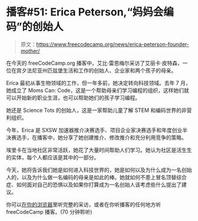 # 播客#51: Erica Peterson,“妈妈会编码”的创始人

> 原文：<https://www.freecodecamp.org/news/erica-peterson-founder-mother/>

在今天的 freeCodeCamp.org 播客中，艾比·雷恩梅尔采访了艾丽卡·皮特森，一位在宾夕法尼亚州匹兹堡生活和工作的创始人、企业家和两个孩子的母亲。

Erica 最初从事生物领域的工作，但一年多前，她决定转向科技领域。去年 7 月，她成立了 Moms Can: Code，这是一个帮助母亲们学习编程的组织，这样她们就可以开始新的职业生涯，也可以帮助她们的孩子学习编程。

她还是 Science Tots 的创始人，这是一家帮助儿童了解 STEM 和编码世界的非营利组织。

今年，Erica 是 SXSW 加速器推介决赛选手、项目企业家决赛选手和年度创业半决赛选手，在播客中，她分享了她创建推介、修改推介和充分利用竞争的策略。

埃里卡在当地社区非常活跃，她花了大量时间帮助人们学习。她认为社区是活生生的实体，每个人都应该是其中的一部分。

今天，她将告诉我们她是如何进入科技世界的，她是如何以及为什么成为一名创始人的，以及为什么做一名编码的母亲是如此的棒。她就如何不患上冒名顶替综合症、如何面对自己的恐惧以及如果你打算成为一名创始人该考虑些什么提出了建议。

你可以[在你的浏览器](https://podcast.freecodecamp.org/ep-51-erica-peterson-founder-entrepreneur-and-mother)里听完整的采访，或者在你听播客的任何地方听 freeCodeCamp 播客。(70 分钟聆听)